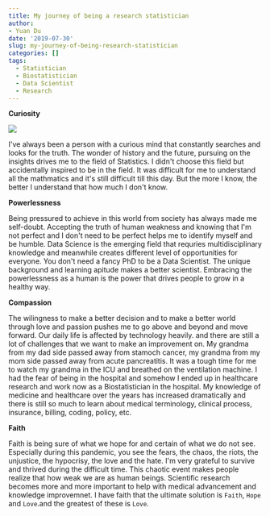 ```yaml
---
title: My journey of being a research statistician
author: 
- Yuan Du
date: '2019-07-30'
slug: my-journey-of-being-research-statistician
categories: []
tags:
  - Statistician
  - Biostatistician
  - Data Scientist
  - Research
---
```


**Curiosity**

![](https://media.giphy.com/media/Maz1hoeGskARW/giphy.gif)

I've always been a person with a curious mind that constantly searches and looks for the truth. The wonder of history and the future, pursuing on the insights drives me to the field of Statistics. I didn't choose this field but accidentally inspired to be in the field. It was difficult for me to understand all the mathmatics and it's still difficult till this day. But the more I know, the better I understand that how much I don't know. 

**Powerlessness**

Being pressured to achieve in this world from society has always made me self-doubt. Accepting the truth of human weakness and knowing that I'm not perfect and I don't need to be perfect helps me to identify myself and be humble. Data Science is the emerging field that requries multidisciplinary knowledge and meanwhile creates different level of opportunities for everyone. You don't need a fancy PhD to be a Data Scientist. The unique background and learning apitude makes a better scientist. Embracing the powerlessness as a human is the power that drives people to grow in a healthy way.

**Compassion**

The wilingness to make a better decision and to make a better world through love and passion pushes me to go above and beyond and move forward. Our daily life is affected by technology heavily. and there are still a lot of challenges that we want to make an improvement on. My grandma from my dad side passed away from stamoch cancer, my grandma from my mom side passed away from acute pancreatitis. It was a tough time for me to watch my grandma in the ICU and breathed on the ventilation machine. I had the fear of being in the hospital and somehow I ended up in healthcare research and work now as a Biostatistician in the hospital. My knowledge of medicine and healthcare over the years has increased dramatically and there is still so much to learn about medical terminology, clinical process, insurance, billing, coding, policy, etc.

**Faith**

Faith is being sure of what we hope for and certain of what we do not see. Especially during this pandemic, you see the fears, the chaos, the riots, the unjustice, the hypocrisy, the love and the hate. I'm very grateful to survive and thrived during the difficult time. This chaotic event makes people realize that how weak we are as human beings. Scientific research becomes more and more important to help with medical advancement and knowledge improvemnet. I have faith that the ultimate solution is `Faith`, `Hope` and `Love`.and the greatest of these is `Love`.


